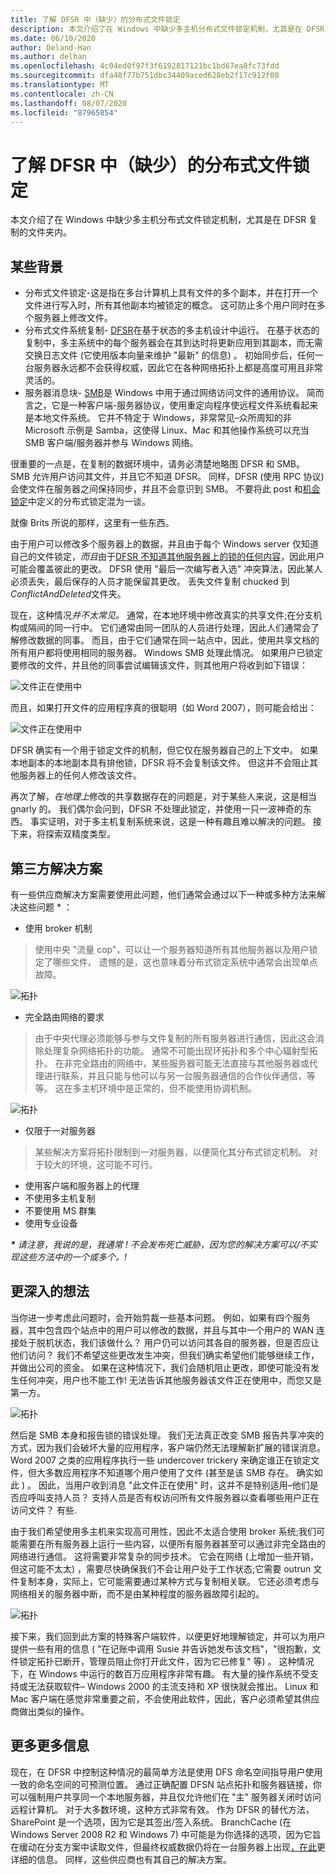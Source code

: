 ```yaml
---
title: 了解 DFSR 中（缺少）的分布式文件锁定
description: 本文介绍了在 Windows 中缺少多主机分布式文件锁定机制，尤其是在 DFSR 复制的文件夹内。
ms.date: 06/10/2020
author: Deland-Han
ms.author: delhan
ms.openlocfilehash: 4c04ed0f97f3f6192817121bc1bd67ea8fc73fdd
ms.sourcegitcommit: dfa48f77b751dbc34409aced628eb2f17c912f08
ms.translationtype: MT
ms.contentlocale: zh-CN
ms.lasthandoff: 08/07/2020
ms.locfileid: "87965854"
---
```

# <a name="understanding-the-lack-of-distributed-file-locking-in-dfsr"></a>了解 DFSR 中（缺少）的分布式文件锁定

本文介绍了在 Windows 中缺少多主机分布式文件锁定机制，尤其是在 DFSR 复制的文件夹内。

## <a name="some-background"></a>某些背景

  - 分布式文件锁定-这是指在多台计算机上具有文件的多个副本，并在打开一个文件进行写入时，所有其他副本均被锁定的概念。 这可防止多个用户同时在多个服务器上修改文件。
  - 分布式文件系统复制- [DFSR](/previous-versions/windows/desktop/dfsr/distributed-file-system-replication--dfsr-)在基于状态的多主机设计中运行。 在基于状态的复制中，多主系统中的每个服务器会在其到达时将更新应用到其副本，而无需交换日志文件 (它使用版本向量来维护 "最新" 的信息) 。 初始同步后，任何一台服务器永远都不会获得权威，因此它在各种网络拓扑上都是高度可用且非常灵活的。
  - 服务器消息块- [SMB](/openspecs/windows_protocols/ms-smb/f210069c-7086-4dc2-885e-861d837df688)是 Windows 中用于通过网络访问文件的通用协议。 简而言之，它是一种客户端-服务器协议，使用重定向程序使远程文件系统看起来是本地文件系统。 它并不特定于 Windows，非常常见–众所周知的非 Microsoft 示例是 Samba，这使得 Linux、Mac 和其他操作系统可以充当 SMB 客户端/服务器并参与 Windows 网络。


很重要的一点是，在复制的数据环境中，请务必清楚地略图 DFSR 和 SMB。 SMB 允许用户访问其文件，并且它不知道 DFSR。 同样，DFSR (使用 RPC 协议) 会使文件在服务器之间保持同步，并且不会意识到 SMB。 不要将此 post 和[机会锁定](/windows/win32/fileio/opportunistic-locks)中定义的分布式锁定混为一谈。

就像 Brits 所说的那样，这里有一些东西。

由于用户可以修改多个服务器上的数据，并且由于每个 Windows server 仅知道自己的文件锁定，*而且*由于[DFSR 不知道其他服务器上的锁的任何内容](/previous-versions/windows/it-pro/windows-server-2003/cc773238(v=ws.10))，因此用户可能会覆盖彼此的更改。 DFSR 使用 "最后一次编写者入选" 冲突算法，因此某人必须丢失，最后保存的人员才能保留其更改。 丢失文件复制 chucked 到*ConflictAndDeleted*文件夹。

现在，这种情况*并不太常见。* 通常，在本地环境中修改真实的共享文件;在分支机构或隔间的同一行中。 它们通常由同一团队的人员进行处理，因此人们通常会了解修改数据的同事。 而且，由于它们通常在同一站点中，因此，使用共享文档的所有用户都将使用相同的服务器。 Windows SMB 处理此情况。 如果用户已锁定要修改的文件，并且他的同事尝试编辑该文件，则其他用户将收到如下错误：

![文件正在使用中](./media/understanding-the-lack-of-distributed-file-locking-in-dfsr/1.jpg)

而且，如果打开文件的应用程序真的很聪明（如 Word 2007），则可能会给出：

![文件正在使用中](./media/understanding-the-lack-of-distributed-file-locking-in-dfsr/2.jpg)

DFSR 确实有一个用于锁定文件的机制，但它仅在服务器自己的上下文中。 如果本地副本的本地副本具有排他锁，DFSR 将不会复制该文件。 但这并不会阻止其他服务器上的任何人修改该文件。

再次了解，*在地理上*修改的共享数据存在的问题是，对于某些人来说，这是相当 gnarly 的。 我们偶尔会问到，DFSR 不处理此锁定，并使用一只一波神奇的东西。 事实证明，对于多主机复制系统来说，这是一种有趣且难以解决的问题。 接下来，将探索双精度类型。

## <a name="third-party-solutions"></a>第三方解决方案

有一些供应商解决方案需要使用此问题，他们通常会通过以下一种或多种方法来解决这些问题 \* ：

  - 使用 broker 机制

> 使用中央 "流量 cop"，可以让一个服务器知道所有其他服务器以及用户锁定了哪些文件。 遗憾的是，这也意味着分布式锁定系统中通常会出现单点故障。

![拓扑](./media/understanding-the-lack-of-distributed-file-locking-in-dfsr/3.png)

  - 完全路由网络的要求

> 由于中央代理必须能够与参与文件复制的所有服务器进行通信，因此这会消除处理复杂网络拓扑的功能。 通常不可能出现环拓扑和多个中心辐射型拓扑。 在非完全路由的网络中，某些服务器可能无法直接与其他服务器或代理进行联系，并且只能与他可以与另一台服务器通信的合作伙伴通信，等等。 这在多主机环境中是正常的，但不能使用协调机制。

![拓扑](./media/understanding-the-lack-of-distributed-file-locking-in-dfsr/4.png)

  - 仅限于一对服务器

> 某些解决方案将拓扑限制到一对服务器，以便简化其分布式锁定机制。 对于较大的环境，这可能不可行。

  - 使用客户端和服务器上的代理
  - 不使用多主机复制
  - 不要使用 MS 群集
  - 使用专业设备


***\*** 请注意，我说的是，我通常 \! 不会发布死亡威胁，因为您的解决方案可以/不实现这些方法中的一个或多个。\!*

## <a name="deeper-thoughts"></a>更深入的想法

当你进一步考虑此问题时，会开始剪裁一些基本问题。 例如，如果有四个服务器，其中包含四个站点中的用户可以修改的数据，并且与其中一个用户的 WAN 连接处于脱机状态，我们该做什么？ 用户仍可以访问其各自的服务器，但是否应让他们访问？ 我们不希望这些更改发生冲突，但我们确实希望他们能够继续工作，并做出公司的资金。 如果在这种情况下，我们会随机阻止更改，即使可能没有发生任何冲突，用户也不能工作\! 无法告诉其他服务器该文件正在使用中，而您又是第一方。

![拓扑](./media/understanding-the-lack-of-distributed-file-locking-in-dfsr/5.png)

然后是 SMB 本身和报告锁的错误处理。 我们无法真正改变 SMB 报告共享冲突的方式，因为我们会破坏大量的应用程序，客户端仍然无法理解新扩展的错误消息。 Word 2007 之类的应用程序执行一些 undercover trickery 来确定谁正在锁定文件，但大多数应用程序不知道哪个用户使用了文件 (甚至是该 SMB 存在。 确实如此 ) 。 因此，当用户收到消息 "此文件正在使用" 时，这并不是特别适用–他们是否应呼叫支持人员？ 支持人员是否有权访问所有文件服务器以查看哪些用户正在访问文件？ 有些.

由于我们希望使用多主机来实现高可用性，因此不太适合使用 broker 系统;我们可能需要在所有服务器上运行一些内容，以便所有服务器甚至可以通过非完全路由的网络进行通信。 这将需要非常复杂的同步技术。 它会在网络 (上增加一些开销，但这可能不太太) ，需要尽快确保我们不会让用户处于工作状态;它需要 outrun 文件复制本身，实际上，它可能需要通过某种方式与复制相关联。 它还必须考虑与网络相关的服务器中断，而不是由某种程度的服务器故障引起的。

![拓扑](./media/understanding-the-lack-of-distributed-file-locking-in-dfsr/6.png)

接下来，我们回到此方案的特殊客户端软件，以便更好地理解锁定，并可以为用户提供一些有用的信息 ( "在记账中调用 Susie 并告诉她发布该文档"，"很抱歉，文件锁定拓扑已断开，管理员阻止你打开此文件，因为它已修复" 等) 。 这种情况下，在 Windows 中运行的数百万应用程序非常有趣。 有大量的操作系统不受支持或无法获取软件– Windows 2000 的主流支持和 XP 很快就会推出。 Linux 和 Mac 客户端在感觉非常重要之前，不会使用此软件，因此，客户必须希望其供应商做出类似的操作。

## <a name="more-inforamtion"></a>更多更多信息

现在，在 DFSR 中控制这种情况的最简单方法是使用 DFS 命名空间指导用户使用一致的命名空间的可预测位置。 通过正确配置 DFSN 站点拓扑和服务器链接，你可以强制用户共享同一个本地服务器，并且仅允许他们在 "主" 服务器关闭时访问远程计算机。 对于大多数环境，这种方式非常有效。 作为 DFSR 的替代方法，SharePoint 是一个选项，因为它是其签出/签入系统。 BranchCache (在 Windows Server 2008 R2 和 Windows 7) 中可能是为你选择的选项，因为它旨在缓动在分支方案中读取文件，但最终权威数据仍将在一台服务器上出现[，在此](/previous-versions/windows/it-pro/windows-server-2012-R2-and-2012/jj127252(v=ws.11))更详细的信息。 同样，这些供应商也有其自己的解决方案。

